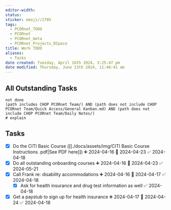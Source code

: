 ```yaml
---
editor-width: 
status: 
sticker: emoji//2705
tags:
  - PCORnet_TODO
  - PCORnet
  - PCORnet_meta
  - PCORnet_Projects_DSpace
title: Work TODO
aliases:
  - Tasks
date created: Tuesday, April 16th 2024, 3:25:47 pm
date modified: Thursday, June 13th 2024, 11:46:41 am
---
```


## All Outstanding Tasks

```tasks
not done
(path includes CHOP PCORnet Team/) AND (path does not include CHOP PCORnet Team/Quick Access/General Kanban.md) AND (path does not include CHOP PCORnet Team/Daily Notes/)
# explain
```

## Tasks

- [x] Do the CITI Basic Course ([[./docs/assets/img/CITI Basic Course Instructions .pdf|See PDF here]]) ➕ 2024-04-16 📅 2024-04-23 ✅ 2024-04-18
- [x] Do all outstanding onboarding courses ➕ 2024-04-16 📅 2024-04-23 ✅ 2024-05-21
- [x] Call Frank re: disability accommodations ➕ 2024-04-16 📅 2024-04-17 ✅ 2024-04-18
	- [x] Ask for health insurance and drug test information as well ✅ 2024-04-18
- [x] Get a paystub to sign up for health insurance ➕ 2024-04-17 📅 2024-04-24 ✅ 2024-04-18
